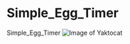 # Simple_Egg_Timer
Simple_Egg_Timer
![Image of Yaktocat](https://1.bp.blogspot.com/-G1-6PG2BajA/XYS-Sjb8jdI/AAAAAAAABrI/nUTd49l3MfEavJ-rY5-I6kl7QVW2WZ8UQCLcBGAsYHQ/s1600/device-2019-09-20-172506.png)

